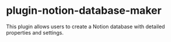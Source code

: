 # plugin-notion-database-maker
This plugin allows users to create a Notion database with detailed properties and settings.
